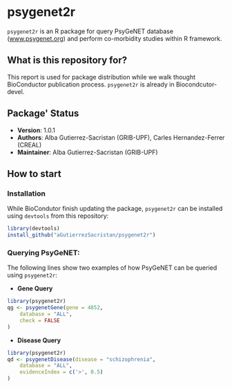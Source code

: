 # psygenet2r

`psygenet2r` is an R package for query PsyGeNET database (www.psygenet.org) and perform co-morbidity studies within R framework.

## What is this repository for?

This report is used for package distribution while we walk thought BioConductor publication process. `psygenet2r` is already in Biocondcutor-devel.

## Package' Status

 * __Version__: 1.0.1
 * __Authors__: Alba Gutierrez-Sacristan (GRIB-UPF), Carles Hernandez-Ferrer (CREAL)
 * __Maintainer__: Alba Gutierrez-Sacristan (GRIB-UPF)

## How to start

### Installation

While BioCondutor finish updating the package, `psygenet2r` can be installed using `devtools` from this repository:

```R
library(devtools)
install_github("aGutierrezSacristan/psygenet2r")
```

### Querying PsyGeNET:

The following lines show two examples of how PsyGeNET can be queried using `psygenet2r`:

 * __Gene Query__

```R
library(psygenet2r)
qg <- psygenetGene(gene = 4852, 
    database = "ALL", 
    check = FALSE
)
```

 * __Disease Query__

```R
library(psygenet2r)
qd <- psygenetDisease(disease = "schizophrenia", 
    database = "ALL",
    evidenceIndex = c('>', 0.5) 
)
```
